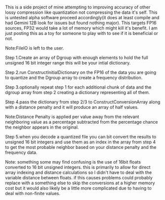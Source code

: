 This is a side project of mine attempting to improving accuracy of other lossy compression like quantization not compressing the data it's self. 
This is untested alpha software proceed accordingly(it does at least compile and had Gemini 12B look for issues but found nothing major). This targets 
FP16 sources, FP32 would take a lot of memory which might kill it's benefit. I am just posting this as a toy for someone to play with to see if it is 
beneficial or not.

Note:FileIO is left to the user.

Step 1.Create an array of Dgroup with enough elements to hold the full unsigned 16 bit integer range this will be your intial dictionary. 

Step 2.run ConstructInitialDictionary on the FP16 of the data you are going to quantize and the Dgroup array to create a frequency distribution.

Step 3.optionally repeat step 1 for each additional chunk of data and the dgroup array from step 2 creating a dictionary representing all of them. 

Step 4.pass the dictionary from step 2/3 to ConstructConversionArray along with a distance penalty and it will produce an array of half values. 

Note:Distance Penalty is applied per value away from the relevant neighboring value as a percentage subtracted from the percentage chance the
neighbor appears in the original.

Step 5.when you decode a quantized file you can bit convert the results to unsigned 16 bit integers and use them as an index in the array from
step 4 to get the most probable neighbor based on your distance penalty and the frequency data.

Note: something some may find confusing is the use of 16bit floats converted to 16 bit unsigned integers. this is primarily to allow for direct
array indexing and distance calculations so I didn't have to deal with the variable distance between floats. if this causes problems could probably
replace with a something else to skip the conversions at a higher memory cost but it would also likely be a little more complicated due to having to deal
with non-finite values.
